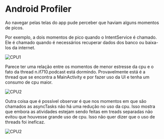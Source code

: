 # Android Profiler

Ao navegar pelas telas do app pude perceber que haviam alguns momentos de picos.

Por exemplo, a dois momentos de pico quando o IntentService é chamado. Ele é chamado quando é necessários recuperar dados dos banco ou baixa-los da internet.

![CPU1](http://github.com/amnv/exercicio-podcast/img/CpuIntentService.png)

Parece ter uma relação entre os momentos de menor estresse da cpu e o fato da thread n.if710.podcast está dormindo. Provavelmente está é a thread que se encontra a MainActivity e por fazer uso da UI e tenha um consumo de cpu maior.

![CPU2](http://github.com/amnv/exercicio-podcast/img/CpuMostrandon_if710_podcast.png)

Outra coisa que é possível observar é que nos momentos em que são chamados as asyncTasks não há uma redução no uso da cpu. Isso mostra que embora as atividades estejam sendo feitas em treads separadas não evitou que houvesse grande uso de cpu. Isso não quer dizer que o uso de threads foi ineficaz.

![CPU2](http://github.com/amnv/exercicio-podcast/img/CpuAsyncTasks.png)
